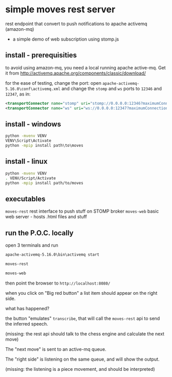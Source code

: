 # simple moves rest server

rest endpoint that convert to push notifications to apache activemq (amazon-mq)
+ a simple demo of web subscription using stomp.js

## install - prerequisities

to avoid using amazon-mq, you need a local running apache active-mq. Get it from
http://activemq.apache.org/components/classic/download/

for the ease of testing, change the port: open
`apache-activemq-5.16.0\conf\activemq.xml` and change the `stomp`
and `ws` ports to `12346` and `12347`, as in:

```xml
<transportConnector name="stomp" uri="stomp://0.0.0.0:12346?maximumConnections=1000&amp;wireFormat.maxFrameSize=104857600"/>
<transportConnector name="ws" uri="ws://0.0.0.0:12347?maximumConnections=1000&amp;wireFormat.maxFrameSize=104857600"/>
```


## install - windows

```bat
python -mvenv VENV
VENV\Script\Activate
python -mpip install path\to\moves 
```

## install - linux

```sh
python -mvenv VENV
. VENV/Script/Activate
python -mpip install path/to/moves 
```

## executables

`moves-rest` rest interface to push stuff on STOMP broker
`moves-web` basic web server - hosts .html files and stuff

## run the P.O.C. locally

open 3 terminals and run

```bat
apache-activemq-5.16.0\bin\activemq start
```

```bat
moves-rest
```

```bat
moves-web
```

then point the browser to `http://localhost:8080/`

when you click on "Big red button" a list item should appear on the right side.

what has happened?

the button "emulates" `transcribe`, that will call the `moves-rest` api
to send the inferred speech.

(missing: the rest api should talk to the chess engine and calculate the next
move)

The "next move" is sent to an active-mq queue.

The "right side" is listening on the same queue, and will show the output.


(missing: the listening is a piece movement, and should be interpreted)
